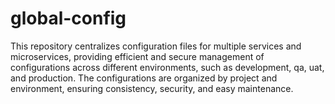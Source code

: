 # global-config
This repository centralizes configuration files for multiple services and microservices, providing efficient and secure management of configurations across different environments, such as development, qa, uat, and production. The configurations are organized by project and environment, ensuring consistency, security, and easy maintenance.
